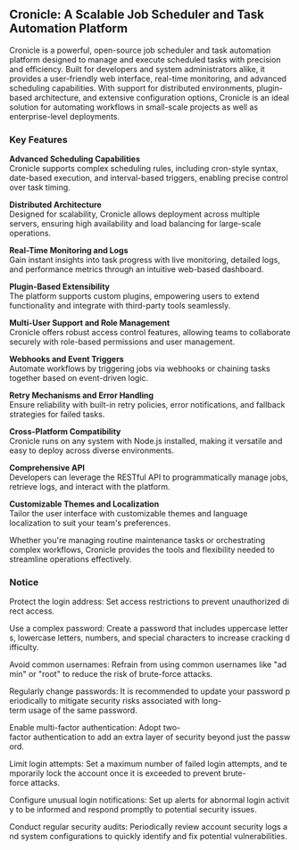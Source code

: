 ## Cronicle: A Scalable Job Scheduler and Task Automation Platform

Cronicle is a powerful, open-source job scheduler and task automation platform designed to manage and execute scheduled tasks with precision and efficiency. Built for developers and system administrators alike, it provides a user-friendly web interface, real-time monitoring, and advanced scheduling capabilities. With support for distributed environments, plugin-based architecture, and extensive configuration options, Cronicle is an ideal solution for automating workflows in small-scale projects as well as enterprise-level deployments.

### Key Features

**Advanced Scheduling Capabilities**  
  Cronicle supports complex scheduling rules, including cron-style syntax, date-based execution, and interval-based triggers, enabling precise control over task timing.

**Distributed Architecture**  
  Designed for scalability, Cronicle allows deployment across multiple servers, ensuring high availability and load balancing for large-scale operations.

**Real-Time Monitoring and Logs**  
  Gain instant insights into task progress with live monitoring, detailed logs, and performance metrics through an intuitive web-based dashboard.

**Plugin-Based Extensibility**  
  The platform supports custom plugins, empowering users to extend functionality and integrate with third-party tools seamlessly.

**Multi-User Support and Role Management**  
  Cronicle offers robust access control features, allowing teams to collaborate securely with role-based permissions and user management.

**Webhooks and Event Triggers**  
  Automate workflows by triggering jobs via webhooks or chaining tasks together based on event-driven logic.

**Retry Mechanisms and Error Handling**  
  Ensure reliability with built-in retry policies, error notifications, and fallback strategies for failed tasks.

**Cross-Platform Compatibility**  
  Cronicle runs on any system with Node.js installed, making it versatile and easy to deploy across diverse environments.

**Comprehensive API**  
  Developers can leverage the RESTful API to programmatically manage jobs, retrieve logs, and interact with the platform.

**Customizable Themes and Localization**  
  Tailor the user interface with customizable themes and language localization to suit your team's preferences.

Whether you're managing routine maintenance tasks or orchestrating complex workflows, Cronicle provides the tools and flexibility needed to streamline operations effectively.

### Notice

Protect the login address: Set access restrictions to prevent unauthorized direct access.
    
Use a complex password: Create a password that includes uppercase letters, lowercase letters, numbers, and special characters to increase cracking difficulty.
    
Avoid common usernames: Refrain from using common usernames like "admin" or "root" to reduce the risk of brute-force attacks.
    
Regularly change passwords: It is recommended to update your password periodically to mitigate security risks associated with long-term usage of the same password.
    
Enable multi-factor authentication: Adopt two-factor authentication to add an extra layer of security beyond just the password.
    
Limit login attempts: Set a maximum number of failed login attempts, and temporarily lock the account once it is exceeded to prevent brute-force attacks.
    
Configure unusual login notifications: Set up alerts for abnormal login activity to be informed and respond promptly to potential security issues.
    
Conduct regular security audits: Periodically review account security logs and system configurations to quickly identify and fix potential vulnerabilities.
        